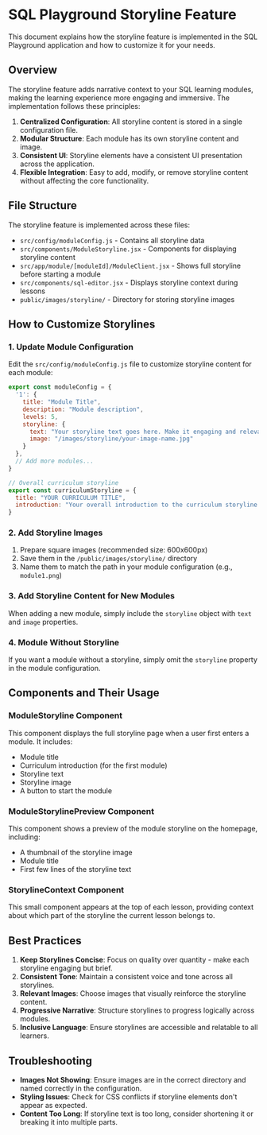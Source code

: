 # SQL Playground Storyline Feature

This document explains how the storyline feature is implemented in the SQL Playground application and how to customize it for your needs.

## Overview

The storyline feature adds narrative context to your SQL learning modules, making the learning experience more engaging and immersive. The implementation follows these principles:

1. **Centralized Configuration**: All storyline content is stored in a single configuration file.
2. **Modular Structure**: Each module has its own storyline content and image.
3. **Consistent UI**: Storyline elements have a consistent UI presentation across the application.
4. **Flexible Integration**: Easy to add, modify, or remove storyline content without affecting the core functionality.

## File Structure

The storyline feature is implemented across these files:

- `src/config/moduleConfig.js` - Contains all storyline data
- `src/components/ModuleStoryline.jsx` - Components for displaying storyline content
- `src/app/module/[moduleId]/ModuleClient.jsx` - Shows full storyline before starting a module
- `src/components/sql-editor.jsx` - Displays storyline context during lessons
- `public/images/storyline/` - Directory for storing storyline images

## How to Customize Storylines

### 1. Update Module Configuration

Edit the `src/config/moduleConfig.js` file to customize storyline content for each module:

```javascript
export const moduleConfig = {
  '1': {
    title: "Module Title",
    description: "Module description",
    levels: 5,
    storyline: {
      text: "Your storyline text goes here. Make it engaging and relevant to the module content.",
      image: "/images/storyline/your-image-name.jpg"
    }
  },
  // Add more modules...
}

// Overall curriculum storyline
export const curriculumStoryline = {
  title: "YOUR CURRICULUM TITLE",
  introduction: "Your overall introduction to the curriculum storyline."
}
```

### 2. Add Storyline Images

1. Prepare square images (recommended size: 600x600px)
2. Save them in the `/public/images/storyline/` directory
3. Name them to match the path in your module configuration (e.g., `module1.png`)

### 3. Add Storyline Content for New Modules

When adding a new module, simply include the `storyline` object with `text` and `image` properties.

### 4. Module Without Storyline

If you want a module without a storyline, simply omit the `storyline` property in the module configuration.

## Components and Their Usage

### ModuleStoryline Component

This component displays the full storyline page when a user first enters a module. It includes:
- Module title
- Curriculum introduction (for the first module)
- Storyline text
- Storyline image
- A button to start the module

### ModuleStorylinePreview Component

This component shows a preview of the module storyline on the homepage, including:
- A thumbnail of the storyline image
- Module title
- First few lines of the storyline text

### StorylineContext Component

This small component appears at the top of each lesson, providing context about which part of the storyline the current lesson belongs to.

## Best Practices

1. **Keep Storylines Concise**: Focus on quality over quantity - make each storyline engaging but brief.
2. **Consistent Tone**: Maintain a consistent voice and tone across all storylines.
3. **Relevant Images**: Choose images that visually reinforce the storyline content.
4. **Progressive Narrative**: Structure storylines to progress logically across modules.
5. **Inclusive Language**: Ensure storylines are accessible and relatable to all learners.

## Troubleshooting

- **Images Not Showing**: Ensure images are in the correct directory and named correctly in the configuration.
- **Styling Issues**: Check for CSS conflicts if storyline elements don't appear as expected.
- **Content Too Long**: If storyline text is too long, consider shortening it or breaking it into multiple parts. 
